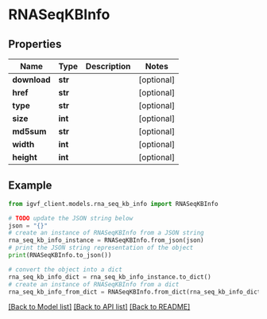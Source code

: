 # RNASeqKBInfo



## Properties

Name | Type | Description | Notes
------------ | ------------- | ------------- | -------------
**download** | **str** |  | [optional] 
**href** | **str** |  | [optional] 
**type** | **str** |  | [optional] 
**size** | **int** |  | [optional] 
**md5sum** | **str** |  | [optional] 
**width** | **int** |  | [optional] 
**height** | **int** |  | [optional] 

## Example

```python
from igvf_client.models.rna_seq_kb_info import RNASeqKBInfo

# TODO update the JSON string below
json = "{}"
# create an instance of RNASeqKBInfo from a JSON string
rna_seq_kb_info_instance = RNASeqKBInfo.from_json(json)
# print the JSON string representation of the object
print(RNASeqKBInfo.to_json())

# convert the object into a dict
rna_seq_kb_info_dict = rna_seq_kb_info_instance.to_dict()
# create an instance of RNASeqKBInfo from a dict
rna_seq_kb_info_from_dict = RNASeqKBInfo.from_dict(rna_seq_kb_info_dict)
```
[[Back to Model list]](../README.md#documentation-for-models) [[Back to API list]](../README.md#documentation-for-api-endpoints) [[Back to README]](../README.md)


